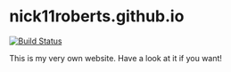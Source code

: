 nick11roberts.github.io
=======================

[![Build Status](https://travis-ci.org/nick11roberts/nick11roberts.github.io.svg)](https://travis-ci.org/nick11roberts/nick11roberts.github.io)

This is my very own website. Have a look at it if you want! 
